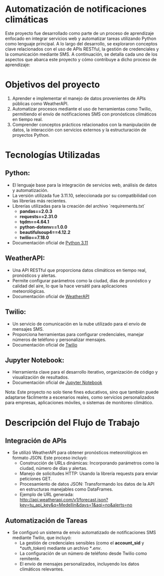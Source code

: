 # Automatización de notificaciones climáticas

Este proyecto fue desarrollado como parte de un proceso de aprendizaje enfocado en integrar servicios web y automatizar tareas utilizando Python como lenguaje principal. A lo largo del desarrollo, se exploraron conceptos clave relacionados con el uso de APIs RESTful, la gestión de credenciales y la comunicación mediante SMS. A continuación, se detalla cada uno de los aspectos que abarca este proyecto y cómo contribuye a dicho proceso de aprendizaje:

# Objetivos del proyecto
1. Aprender e implementar el manejo de datos provenientes de APIs públicas como WeatherAPI.
2. Automatizar procesos mediante el uso de herramientas como Twilio, permitiendo el envío de notificaciones SMS con pronósticos climáticos en tiempo real.
3. Comprender conceptos prácticos relacionados con la manipulación de datos, la interacción con servicios externos y la estructuración de proyectos Python.


# Tecnologías Utilizadas

## Python:
- El lenguaje base para la integración de servicios web, análisis de datos y automatización.
- La versión utilizada fue 3.11.10, seleccionada por su compatibilidad con las librerías más recientes.
- Librerías utilizadas para la creación del archivo ´requirements.txt´
    - **pandas==2.0.3**
    - **requests==2.31.0**
    - **tqdm==4.64.1**
    - **python-dotenv==1.0.0**
    - **beautifulsoup4==4.12.2**
    - **twilio==7.18.0**
- Documentación oficial de [Python 3.11](https://docs.python.org/3.11/)

## WeatherAPI:
- Una API RESTful que proporciona datos climáticos en tiempo real, pronósticos y alertas.
- Permite configurar parámetros como la ciudad, días de pronóstico y calidad del aire, lo que la hace versátil para aplicaciones meteorológicas.
- Documentación oficial de [WeatherAPI](https://www.weatherapi.com/docs/)

## Twilio:
- Un servicio de comunicación en la nube utilizado para el envío de mensajes SMS.
- Proporciona herramientas para configurar credenciales, manejar números de teléfono y personalizar mensajes.
- Documentación oficial de [Twilio](https://www.twilio.com/docs)

## Jupyter Notebook:
- Herramienta clave para el desarrollo iterativo, organización de código y visualización de resultados.
- Documentación oficial de [Jupyter Notebook](https://jupyter-notebook.readthedocs.io/en/stable/)

Nota: Este proyecto no solo tiene fines educativos, sino que también puede adaptarse fácilmente a escenarios reales, como servicios personalizados para empresas, aplicaciones móviles, o sistemas de monitoreo climático.

# Descripción del Flujo de Trabajo

## Integración de APIs
- Se utilizó WeatherAPI para obtener pronósticos meteorológicos en formato JSON. Este proceso incluyó:
    - Construcción de URLs dinámicas: Incorporando parámetros como la ciudad, número de días y alertas.
    - Manejo de solicitudes HTTP: Usando la librería requests para enviar peticiones GET.
    - Procesamiento de datos JSON: Transformando los datos de la API en estructuras manejables como DataFrames.
    - Ejemplo de URL generada: http://api.weatherapi.com/v1/forecast.json?key=tu_api_key&q=Medellin&days=1&aqi=no&alerts=no

## Automatización de Tareas
- Se configuró un sistema de envío automatizado de notificaciones SMS mediante Twilio, que incluyó:
    - La gestión de credenciales sensibles (como el **account_sid** y **auth_token*) mediante un archivo **.env*.
    - La configuración de un número de teléfono desde Twilio como remitente.
    - El envío de mensajes personalizados, incluyendo los datos climáticos relevantes.
